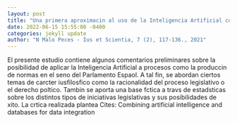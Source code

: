 ```yaml
--- 
layout: post 
title: "Una primera aproximacin al uso de la Inteligencia Artificial como apoyo en el proceso legislativo" 
date: 2022-06-15 15:55:00 -0400 
categories: jekyll update 
author: "N Malo Peces - Ius et Scientia, 7 (2), 117-136., 2021" 
--- 
```

El presente estudio contiene algunos comentarios preliminares sobre la posibilidad de aplicar la Inteligencia Artificial a procesos como la produccin de normas en el seno del Parlamento Espaol. A tal fin, se abordan ciertos temas de carcter iusfilosfico como la racionalidad del proceso legislativo o el derecho poltico. Tambin se aporta una base fctica a travs de estadsticas sobre los distintos tipos de iniciativas legislativas y sus posibilidades de xito. La crtica realizada plantea Cites: Combining artificial intelligence and databases for data integration